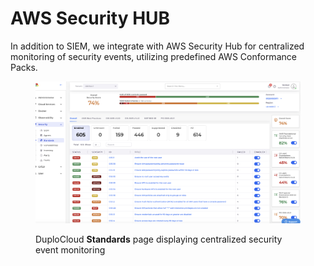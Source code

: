 # AWS Security HUB

In addition to SIEM, we integrate with AWS Security Hub for centralized monitoring of security events, utilizing predefined AWS Conformance Packs.

<figure><img src="../../.gitbook/assets/image (155).png" alt=""><figcaption><p>DuploCloud <strong>Standards</strong> page displaying centralized security event monitoring</p></figcaption></figure>
